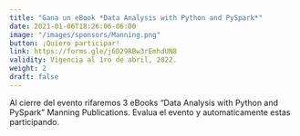 ```yaml
---
title: "Gana un eBook *Data Analysis with Python and PySpark*"
date: 2021-01-06T18:26:06-06:00
image: "/images/sponsors/Manning.png"
button: ¡Quiero participar!
link: https://forms.gle/j6D29RBw3rEmhdUN8
validity: Vigencia al 1ro de abril, 2022.
weight: 2
draft: false
---
```


Al cierre del evento rifaremos 3 eBooks “Data Analysis with Python and PySpark” Manning Publications. Evalua el evento y automaticamente estas participando.

